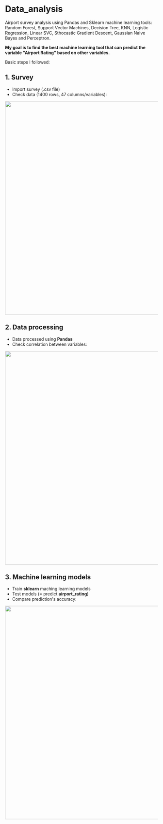 # Data_analysis
<p>Airport survey analysis using Pandas and Sklearn machine learning tools: Random Forest, Support Vector Machines, Decision Tree, KNN, Logistic Regression, Linear SVC, Sthocastic Gradient Descent, Gaussian Naive Bayes and Perceptron.</p>

<p><b>My goal is to find the best machine learning tool that can predict the variable "Airport Rating" based on other variables.</b></p>

<p>Basic steps I followed:</p>

## 1. Survey
<ul>
  <li>Import survey (.csv file)</li>
  <li>Check data (1400 rows, 47 columns/variables):</li>
</ul>
<p align="center"><img src="https://user-images.githubusercontent.com/24521991/32989191-b9b638ea-cd4c-11e7-836f-cbf78b9f5032.PNG" width="700"></p>

## 2. Data processing
<ul>
<li>Data processed using <b>Pandas</b></li>
<li>Check correlation between variables:</li>
</ul>
<p align="center"><img src="https://user-images.githubusercontent.com/24521991/32989349-5cce2004-cd4f-11e7-98e0-f8b8c18d22ff.png" width="700"></p>

## 3. Machine learning models
<ul>
<li>Train <b>sklearn</b> maching learning models</li>
<li>Test models (= predict <b>airport_rating</b>)</li>
<li>Compare prediction's accuracy:</li>
</ul>
<p align="center"><img src="https://user-images.githubusercontent.com/24521991/32989413-4100b368-cd50-11e7-8cb6-1420277920d8.png" width="700"></p>
